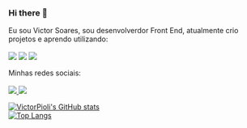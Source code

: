 ### Hi there 👋

Eu sou Victor Soares, sou desenvolverdor Front End, atualmente crio projetos e aprendo utilizando:
<br>
<br>
<img src="https://img.shields.io/badge/HTML5-E34F26?style=for-the-badge&logo=html5&logoColor=white"> 
<img src="https://img.shields.io/badge/CSS3-1572B6?style=for-the-badge&logo=css3&logoColor=white">
<img src="https://img.shields.io/badge/JavaScript-F7DF1E?style=for-the-badge&logo=javascript&logoColor=black">

Minhas redes sociais:
<a href="https://www.instagram.com/piolivictor/">
  <br>
  <br>
  <img src="https://img.shields.io/badge/Instagram-E4405F?style=for-the-badge&logo=instagram&logoColor=white">
 </a>
<a href="https://www.linkedin.com/in/victor-oliveira-9b1090244/">
<img src="https://img.shields.io/badge/LinkedIn-0077B5?style=for-the-badge&logo=linkedin&logoColor=white">
  </a>
  
  [![VictorPioli's GitHub stats](https://github-readme-stats.vercel.app/api?username=VictorPioli)](https://github.com/anuraghazra/github-readme-stats)
  <br>
  [![Top Langs](https://github-readme-stats.vercel.app/api/top-langs/?username=VictorPioli)](https://github.com/anuraghazra/github-readme-stats)
